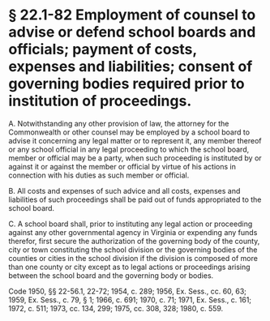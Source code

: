 # § 22.1-82 Employment of counsel to advise or defend school boards and officials; payment of costs, expenses and liabilities; consent of governing bodies required prior to institution of proceedings.

<p>A. Notwithstanding any other provision of law, the attorney for the Commonwealth or other counsel may be employed by a school board to advise it concerning any legal matter or to represent it, any member thereof or any school official in any legal proceeding to which the school board, member or official may be a party, when such proceeding is instituted by or against it or against the member or official by virtue of his actions in connection with his duties as such member or official.</p><p>B. All costs and expenses of such advice and all costs, expenses and liabilities of such proceedings shall be paid out of funds appropriated to the school board.</p><p>C. A school board shall, prior to instituting any legal action or proceeding against any other governmental agency in Virginia or expending any funds therefor, first secure the authorization of the governing body of the county, city or town constituting the school division or the governing bodies of the counties or cities in the school division if the division is composed of more than one county or city except as to legal actions or proceedings arising between the school board and the governing body or bodies.</p><p>Code 1950, §§ 22-56.1, 22-72; 1954, c. 289; 1956, Ex. Sess., cc. 60, 63; 1959, Ex. Sess., c. 79, § 1; 1966, c. 691; 1970, c. 71; 1971, Ex. Sess., c. 161; 1972, c. 511; 1973, cc. 134, 299; 1975, cc. 308, 328; 1980, c. 559.</p>